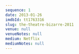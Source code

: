 ```yaml
---
sequence: 1
date: 2013-01-26
imdbId: tt1763316
slug: the-theatre-bizarre-2011
venue: null
venueNotes: null
medium: Netflix
mediumNotes: null
---
```


